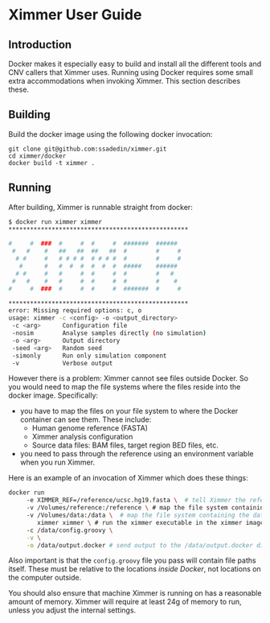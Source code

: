 # Ximmer User Guide

## Introduction

Docker makes it especially easy to build and install all the different tools 
and CNV callers that Ximmer uses. Running using Docker requires some small
extra accommodations when invoking Ximmer.  This section describes these.

## Building

Build the docker image using the following docker invocation:

```
git clone git@github.com:ssadedin/ximmer.git
cd ximmer/docker
docker build -t ximmer . 
```

## Running

After building, Ximmer is runnable straight from docker:

```bash
$ docker run ximmer ximmer
**************************************************

#     #  ###  #     #  #     #  #######  ######   
 #   #    #   ##   ##  ##   ##  #        #     #  
  # #     #   # # # #  # # # #  #        #     #  
   #      #   #  #  #  #  #  #  #####    ######   
  # #     #   #     #  #     #  #        #   #    
 #   #    #   #     #  #     #  #        #    #   
#     #  ###  #     #  #     #  #######  #     #  

**************************************************
error: Missing required options: c, o
usage: ximmer -c <config> -o <output_directory>
 -c <arg>      Configuration file
 -nosim        Analyse samples directly (no simulation)
 -o <arg>      Output directory
 -seed <arg>   Random seed
 -simonly      Run only simulation component
 -v            Verbose output
```

However there is a problem: Ximmer cannot see files outside Docker. So you would
need to map the file systems where the files reside into the docker image. Specifically:

 * you have to map the files on your file system to where the Docker
   container can see them. These include:
   - Human genome reference (FASTA)
   - Ximmer analysis configuration
   - Source data files: BAM files, target region BED files, etc.
 * you need to pass through the reference using an environment variable when
   you run Ximmer.

Here is an example of an invocation of Ximmer which does these things:

```bash
docker run
     -e XIMMER_REF=/reference/ucsc.hg19.fasta \  # tell Ximmer the reference FASTA 
     -v /Volumes/reference:/reference \ # map the file system containing the reference
     -v /Volumes/data:/data \  # map the file system containing the data
        ximmer ximmer \ # run the ximmer executable in the ximmer image
     -c /data/config.groovy \
     -v \
     -o /data/output.docker # send output to the /data/output.docker directory
```

Also important is that the `config.groovy` file you pass will contain file paths itself.
These must be relative to the locations *inside Docker*, not locations on the computer
outside.

You should also ensure that machine Ximmer is running on has a reasonable amount of 
memory. Ximmer will require at least 24g of memory to run, unless you adjust the internal
settings.
